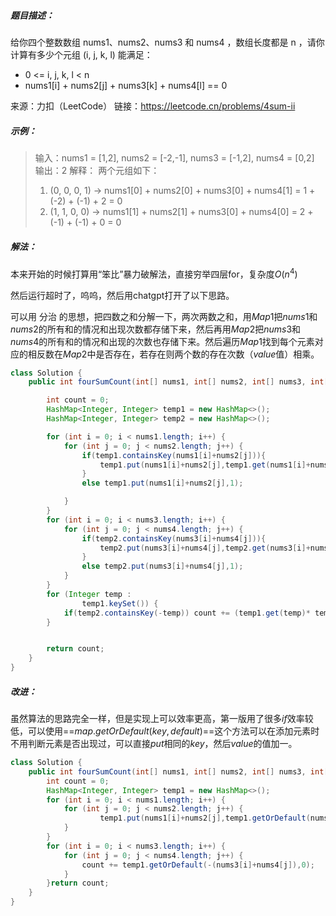 ##### 题目描述：

给你四个整数数组 nums1、nums2、nums3 和 nums4 ，数组长度都是 n ，请你计算有多少个元组 (i, j, k, l) 能满足：

+ 0 <= i, j, k, l < n
+ nums1[i] + nums2[j] + nums3[k] + nums4[l] == 0

来源：力扣（LeetCode）
链接：https://leetcode.cn/problems/4sum-ii

##### 示例：

> 输入：nums1 = [1,2], nums2 = [-2,-1], nums3 = [-1,2], nums4 = [0,2]
> 输出：2
> 解释：
> 两个元组如下：
> 1. (0, 0, 0, 1) -> nums1[0] + nums2[0] + nums3[0] + nums4[1] = 1 + (-2) + (-1) + 2 = 0
> 2. (1, 1, 0, 0) -> nums1[1] + nums2[1] + nums3[0] + nums4[0] = 2 + (-1) + (-1) + 0 = 0
>



##### 解法：

本来开始的时候打算用“笨比”暴力破解法，直接穷举四层for，复杂度$O(n^4)$

然后运行超时了，呜呜，然后用chatgpt打开了以下思路。

可以用 分治 的思想，把四数之和分解一下，两次两数之和，用$Map1$把$nums1$和$nums2$的所有和的情况和出现次数都存储下来，然后再用$Map2$把$nums3$和$nums4$的所有和的情况和出现的次数也存储下来。然后遍历$Map1$找到每个元素对应的相反数在$Map2$中是否存在，若存在则两个数的存在次数（$value$值）相乘。

```java
class Solution {
    public int fourSumCount(int[] nums1, int[] nums2, int[] nums3, int[] nums4) {

        int count = 0;
        HashMap<Integer, Integer> temp1 = new HashMap<>();
        HashMap<Integer, Integer> temp2 = new HashMap<>();

        for (int i = 0; i < nums1.length; i++) {
            for (int j = 0; j < nums2.length; j++) {
                if(temp1.containsKey(nums1[i]+nums2[j])){
                    temp1.put(nums1[i]+nums2[j],temp1.get(nums1[i]+nums2[j])+1);
                }
                else temp1.put(nums1[i]+nums2[j],1);

            }
        }
        for (int i = 0; i < nums3.length; i++) {
            for (int j = 0; j < nums4.length; j++) {
                if(temp2.containsKey(nums3[i]+nums4[j])){
                    temp2.put(nums3[i]+nums4[j],temp2.get(nums3[i]+nums4[j])+1);
                }
                else temp2.put(nums3[i]+nums4[j],1);
            }
        }
        for (Integer temp :
                temp1.keySet()) {
            if(temp2.containsKey(-temp)) count += (temp1.get(temp)* temp2.get(-temp));
        }


        return count;
    }
}
```



##### 改进：

虽然算法的思路完全一样，但是实现上可以效率更高，第一版用了很多$if$效率较低，可以使用==$map.getOrDefault(key,default)$==这个方法可以在添加元素时不用判断元素是否出现过，可以直接$put$相同的$key$，然后$value$的值加一。



```java
class Solution {
    public int fourSumCount(int[] nums1, int[] nums2, int[] nums3, int[] nums4) {
        int count = 0;
        HashMap<Integer, Integer> temp1 = new HashMap<>();
        for (int i = 0; i < nums1.length; i++) {
            for (int j = 0; j < nums2.length; j++) {
                    temp1.put(nums1[i]+nums2[j],temp1.getOrDefault(nums1[i]+nums2[j],0)+1);
            }
        }
        for (int i = 0; i < nums3.length; i++) {
            for (int j = 0; j < nums4.length; j++) {
                count += temp1.getOrDefault(-(nums3[i]+nums4[j]),0);
            }
        }return count;
    }
}
```

